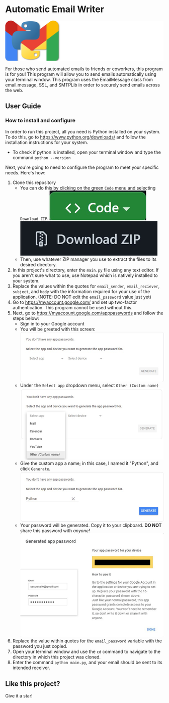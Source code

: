 # Automatic Email Writer

![Logo](images/Logo.png)

For those who send automated emails to friends or coworkers, this program is for you! This program will allow you to
send emails automatically using your terminal window. This program uses the EmailMessage class from email.message, SSL, and SMTPLib in order to securely send emails across the web.

## User Guide

### How to install and configure

In order to run this project, all you need is Python installed on your system. To do this, go to
https://www.python.org/downloads/ and follow the installation instructions for your system.

* To check if python is installed, open your terminal window and type the command `python --version`

Next, you're going to need to configure the program to meet your specific needs. Here's how:

1. Clone this repository
   * You can do this by clicking on the green `Code` menu and selecting `Download ZIP`.
   ![](images/clone-repo.jpg)
   ![](images/download-zip.jpg)
   * Then, use whatever ZIP manager you use to extract the files to its desired directory.
2. In this project's directory, enter the `main.py` file using any text editor. If you aren't sure what to use, use
Notepad which is natively installed to your system.
3. Replace the values within the quotes for `email_sender`, `email_reciever`, `subject`, and `body` with the information
required for your use of the application. (NOTE: DO NOT edit the `email_password` value just yet)
4. Go to https://myaccount.google.com/ and set up two-factor authentication. This program cannot be used without this.
5. Next, go to https://myaccount.google.com/apppasswords and follow the steps below:
    * Sign in to your Google account
    * You will be greeted with this screen:
   ![](images/app-passwords-1.jpg)
    * Under the `Select app` dropdown menu, select `Other (Custom name)`
   ![](images/app-passwords-2.jpg)
    * Give the custom app a name; in this case, I named it "Python", and click `Generate`.
   ![](images/app-passwords-3.jpg)
    * Your password will be generated. Copy it to your clipboard. **DO NOT** share this password with _anyone!_
   ![](images/app-passwords-4.jpg)
6. Replace the value within quotes for the `email_password` variable with the password you just copied.
7. Open your terminal window and use the `cd` command to navigate to the directory in which this project was cloned.
8. Enter the command `python main.py`, and your email should be sent to its intended receiver.

## Like this project?

Give it a star!